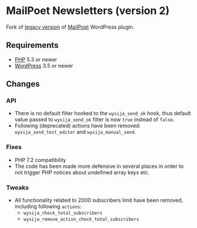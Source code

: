 # MailPoet Newsletters (version 2)

Fork of [legacy version](https://wordpress.org/plugins/wysija-newsletters/) of [MailPoet](http://www.mailpoet.com/) WordPress plugin.

## Requirements

* [PHP](https://secure.php.net/) 5.3 or newer
* [WordPress](https://wordpress.org/) 3.5 or newer

## Changes

### API

* There is no default filter hooked to the `wysija_send_ok` hook, thus default value passed to `wysija_send_ok` filter is now `true` instead of `false`.
* Following (deprecated) actions have been removed: `wysija_send_test_editor` and `wysija_manual_send`.

### Fixes

* PHP 7.2 compatibility
* The code has been made more defensive in several places in order to not trigger PHP notices about undefined array keys etc.

### Tweaks

* All functionality related to 2000 subscribers limit have been removed, including following `actions`:
  * `wysija_check_total_subscribers`
  * `wysija_remove_action_check_total_subscribers`
